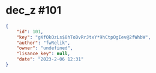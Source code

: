 
# dec_z #101
                
```JSON
{
    "id": 101,
    "key": "gKfOkOzLs$8hToDvRrJtxY*9hCtpOgIev@2fWhbW",
    "author": "fwRelik",
    "owner": "undefined",
    "lisance_key": null,
    "date": "2023-2-06 12:31"
}
```
    
